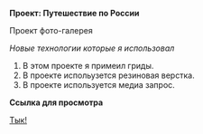 **Проект: Путешествие по России**

Проект фото-галерея

_Новые технологии которые я использовал_

1. В этом проекте я примеил гриды.
2. В проекте испольузется резиновая верстка.
3. В проекте используется медиа запрос.

**Ссылка для просмотра**

[Тык!](https://owl-t.github.io/mesto-project/)
